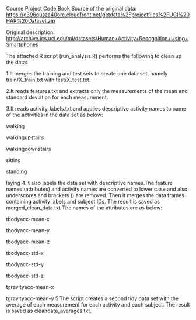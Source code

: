 Course Project Code Book
Source of the original data: https://d396qusza40orc.cloudfront.net/getdata%2Fprojectfiles%2FUCI%20HAR%20Dataset.zip

Original description: http://archive.ics.uci.edu/ml/datasets/Human+Activity+Recognition+Using+Smartphones

The attached R script (run_analysis.R) performs the following to clean up the data:

1.It merges the training and test sets to create one data set, namely train/X_train.txt with test/X_test.txt.

2.It reads features.txt and extracts only the measurements of the mean and standard deviation for each measurement. 

3.It reads activity_labels.txt and applies descriptive activity names to name of the activities in the data set as below:

walking

walkingupstairs

walkingdownstairs

sitting

standing

laying
4.It also labels the data set with descriptive names.The feature names (attributes) and activity names are converted to lower case and also underscores and brackets () are removed. Then it merges the data frames containing activity labels and subject IDs. The result is saved as merged_clean_data.txt The names of the attributes are as below:

tbodyacc-mean-x 

tbodyacc-mean-y 

tbodyacc-mean-z 

tbodyacc-std-x 

tbodyacc-std-y 

tbodyacc-std-z 

tgravityacc-mean-x 

tgravityacc-mean-y
5.The script creates a second tidy data set with the average of each measurement for each activity and each subject. The result is saved as cleandata_averages.txt.